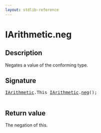 ```yaml
---
layout: stdlib-reference
---
```


# IArithmetic\.neg

## Description

Negates a value of the conforming type.



## Signature 

<pre>
<a href="../index.html" class="code_type">IArithmetic</a>.<span class="code_keyword">This</span> <a href="../index.html" class="code_type">IArithmetic</a>.<a href=".html">neg</a>();

</pre>

## Return value
The negation of <span class='code'>this</span>.


